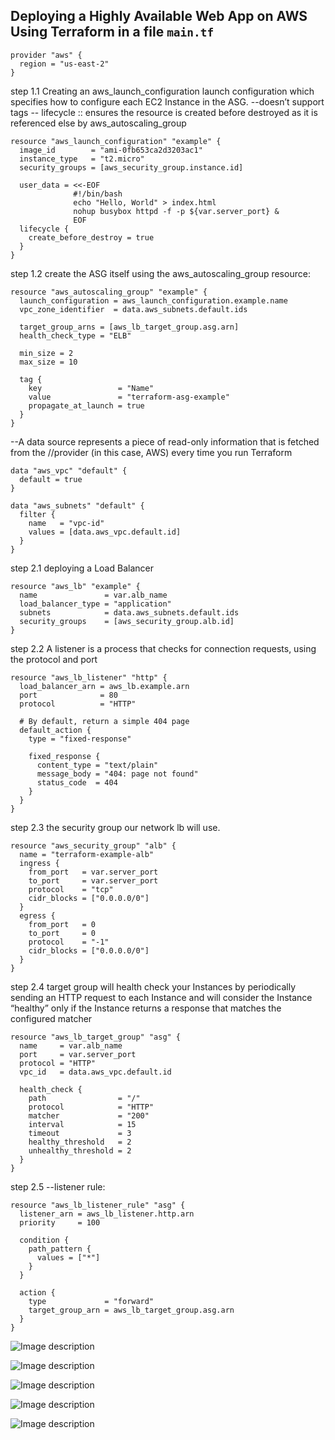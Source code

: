 ## Deploying a Highly Available Web App on AWS Using Terraform in a file `main.tf` 

```hcl
provider "aws" {
  region = "us-east-2"
}
```

step 1.1 
Creating an aws_launch_configuration launch configuration which specifies how to configure each EC2 Instance in the ASG.
--doesn’t support tags
-- lifecycle :: ensures the resource is created before destroyed as it is referenced else by aws_autoscaling_group


```hcl
resource "aws_launch_configuration" "example" {
  image_id        = "ami-0fb653ca2d3203ac1"
  instance_type   = "t2.micro"
  security_groups = [aws_security_group.instance.id]

  user_data = <<-EOF
              #!/bin/bash
              echo "Hello, World" > index.html
              nohup busybox httpd -f -p ${var.server_port} &
              EOF
  lifecycle {
    create_before_destroy = true
  }
}
```

step 1.2 create the ASG itself using the aws_autoscaling_group resource:

```hcl
resource "aws_autoscaling_group" "example" {
  launch_configuration = aws_launch_configuration.example.name
  vpc_zone_identifier  = data.aws_subnets.default.ids

  target_group_arns = [aws_lb_target_group.asg.arn]
  health_check_type = "ELB"

  min_size = 2
  max_size = 10

  tag {
    key                 = "Name"
    value               = "terraform-asg-example"
    propagate_at_launch = true
  }
}

```
--A data source represents a piece of read-only information that is fetched from the
//provider (in this case, AWS) every time you run Terraform

```hcl
data "aws_vpc" "default" {
  default = true
}

data "aws_subnets" "default" {
  filter {
    name   = "vpc-id"
    values = [data.aws_vpc.default.id]
  }
}
```
step 2.1 deploying a Load Balancer
```hcl
resource "aws_lb" "example" {
  name               = var.alb_name
  load_balancer_type = "application"
  subnets            = data.aws_subnets.default.ids
  security_groups    = [aws_security_group.alb.id]
}
```
step 2.2
A listener is a process that checks for connection requests, using the protocol and port

```hcl
resource "aws_lb_listener" "http" {
  load_balancer_arn = aws_lb.example.arn
  port              = 80
  protocol          = "HTTP"

  # By default, return a simple 404 page
  default_action {
    type = "fixed-response"

    fixed_response {
      content_type = "text/plain"
      message_body = "404: page not found"
      status_code  = 404
    }
  }
}
```
step 2.3 the security group our network lb will use.
```hcl
resource "aws_security_group" "alb" {
  name = "terraform-example-alb"
  ingress {
    from_port   = var.server_port
    to_port     = var.server_port
    protocol    = "tcp"
    cidr_blocks = ["0.0.0.0/0"]
  }
  egress {
    from_port   = 0
    to_port     = 0
    protocol    = "-1"
    cidr_blocks = ["0.0.0.0/0"]
  }
}
```
step 2.4 
target group will health check your Instances by periodically sending an HTTP
request to each Instance and will consider the Instance “healthy” only if the Instance
returns a response that matches the configured matcher
```hcl
resource "aws_lb_target_group" "asg" {
  name     = var.alb_name
  port     = var.server_port
  protocol = "HTTP"
  vpc_id   = data.aws_vpc.default.id

  health_check {
    path                = "/"
    protocol            = "HTTP"
    matcher             = "200"
    interval            = 15
    timeout             = 3
    healthy_threshold   = 2
    unhealthy_threshold = 2
  }
}
```
step 2.5
 --listener rule:
```hcl
resource "aws_lb_listener_rule" "asg" {
  listener_arn = aws_lb_listener.http.arn
  priority     = 100

  condition {
    path_pattern {
      values = ["*"]
    }
  }

  action {
    type             = "forward"
    target_group_arn = aws_lb_target_group.asg.arn
  }
}
```

![Image description](https://dev-to-uploads.s3.amazonaws.com/uploads/articles/1pahmo1a0inr2odvhz1x.png)

![Image description](https://dev-to-uploads.s3.amazonaws.com/uploads/articles/9totvpmexm6e41705ce6.png)

![Image description](https://dev-to-uploads.s3.amazonaws.com/uploads/articles/02waqcn4kcqdm6fslmzr.png)

![Image description](https://dev-to-uploads.s3.amazonaws.com/uploads/articles/0cwyott9fdtlw8h4o7ow.png)

![Image description](https://dev-to-uploads.s3.amazonaws.com/uploads/articles/gq1rak275sbpm1sdgv10.png)
